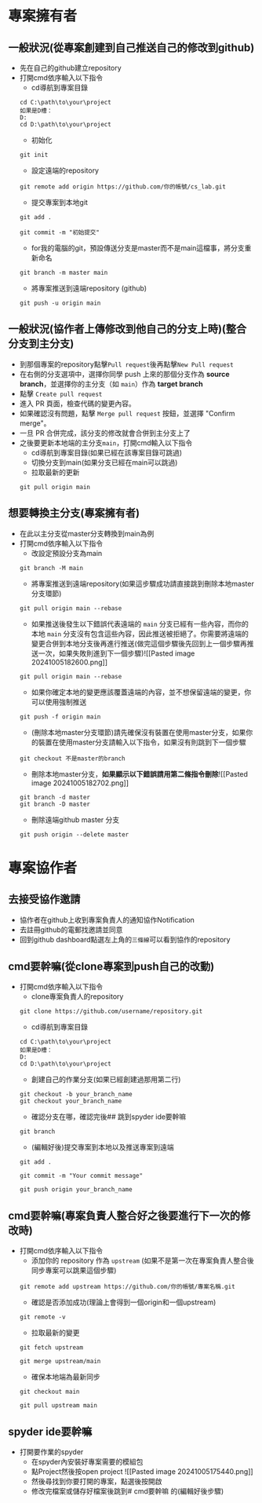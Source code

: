# 專案擁有者
## 一般狀況(從專案創建到自己推送自己的修改到github)
- 先在自己的github建立repository
- 打開cmd依序輸入以下指令
	- cd導航到專案目錄
	```
	cd C:\path\to\your\project
	如果是D槽：
	D:
	cd D:\path\to\your\project
	```
	- 初始化
	```
	git init
	```
	- 設定遠端的repository
	```
	git remote add origin https://github.com/你的帳號/cs_lab.git
	```
	- 提交專案到本地git
	```
	git add .
	```
	```
	git commit -m "初始提交"
	```
	- for我的電腦的git，預設傳送分支是master而不是main這檔事，將分支重新命名
	```
	git branch -m master main
	```
	- 將專案推送到遠端repository (github)
	```
	git push -u origin main
	```

## 一般狀況(協作者上傳修改到他自己的分支上時)(整合分支到主分支)
- 到那個專案的repository點擊`Pull request`後再點擊`New Pull request`
- 在右側的分支選項中，選擇你同學 push 上來的那個分支作為 **source branch**，並選擇你的主分支（如 `main`）作為 **target branch**
- 點擊 `Create pull request`
-  進入 PR 頁面，檢查代碼的變更內容。
- 如果確認沒有問題，點擊 `Merge pull request` 按鈕，並選擇 "Confirm merge"。
- 一旦 PR 合併完成，該分支的修改就會合併到主分支上了
- 之後要更新本地端的主分支`main`，打開cmd輸入以下指令
	- cd導航到專案目錄(如果已經在該專案目錄可跳過)
	- 切換分支到main(如果分支已經在main可以跳過)
	- 拉取最新的更新
	```
	git pull origin main
	```
## 想要轉換主分支(專案擁有者)
- 在此以主分支從master分支轉換到main為例
- 打開cmd依序輸入以下指令
	- 改設定預設分支為main
	```
	git branch -M main
	```
	- 將專案推送到遠端repository(如果這步驟成功請直接跳到刪除本地master分支環節)
	```
	git pull origin main --rebase
	```
	- 如果推送後發生以下錯誤代表遠端的 `main` 分支已經有一些內容，而你的本地 `main` 分支沒有包含這些內容，因此推送被拒絕了。你需要將遠端的變更合併到本地分支後再進行推送(做完這個步驟後先回到上一個步驟再推送一次，如果失敗則進到下一個步驟)![[Pasted image 20241005182600.png]]
	```
	git pull origin main --rebase
	```
	- 如果你確定本地的變更應該覆蓋遠端的內容，並不想保留遠端的變更，你可以使用強制推送
	```
	git push -f origin main
	```
	- (刪除本地master分支環節)請先確保沒有裝置在使用master分支，如果你的裝置在使用master分支請輸入以下指令，如果沒有則跳到下一個步驟
	```
	git checkout 不是master的branch
	```
	- 刪除本地master分支，**如果顯示以下錯誤請用第二條指令刪除**![[Pasted image 20241005182702.png]]
	```
	git branch -d master
	git branch -D master
	```
	- 刪除遠端github master 分支
	```
	git push origin --delete master
	```
	
	
# 專案協作者
## 去接受協作邀請
- 協作者在github上收到專案負責人的通知協作Notification
- 去註冊github的電郵找邀請並同意
- 回到github dashboard點選左上角的`三條線`可以看到協作的repository
## cmd要幹嘛(從clone專案到push自己的改動)
- 打開cmd依序輸入以下指令
	- clone專案負責人的repository
	```
	git clone https://github.com/username/repository.git
	```
	- cd導航到專案目錄
	```
	cd C:\path\to\your\project
	如果是D槽：
	D:
	cd D:\path\to\your\project
	```
	- 創建自己的作業分支(如果已經創建過那用第二行)
	```
	git checkout -b your_branch_name
	git checkout your_branch_name
	```
	- 確認分支在哪，確認完後## 跳到spyder ide要幹嘛
	```
	git branch
	```
	- (編輯好後)提交專案到本地以及推送專案到遠端
	```
	git add .
	```
	```
	git commit -m "Your commit message"
	```
	```
	git push origin your_branch_name
	```
## cmd要幹嘛(專案負責人整合好之後要進行下一次的修改時)
- 打開cmd依序輸入以下指令
	- 添加你的 repository 作為 `upstream` (如果不是第一次在專案負責人整合後同步專案可以跳果這個步驟)
	```
	git remote add upstream https://github.com/你的帳號/專案名稱.git
	```
	- 確認是否添加成功(理論上會得到一個origin和一個upstream)
	```
	git remote -v
	```
	- 拉取最新的變更
	```
	git fetch upstream
	```
	```
	git merge upstream/main
	```
	- 確保本地端為最新同步
	```
	git checkout main
	```
	```
	git pull upstream main
	```
## spyder ide要幹嘛
- 打開要作業的spyder
	- 在spyder內安裝好專案需要的模組包
	- 點Project然後按open project ![[Pasted image 20241005175440.png]]
	- 然後尋找到你要打開的專案，點選後按開啟
	- 修改完檔案或儲存好檔案後跳到# cmd要幹嘛 的(編輯好後步驟)
